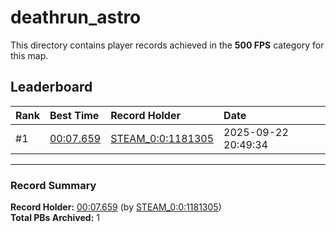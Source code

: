 # deathrun_astro

This directory contains player records achieved in the **500 FPS** category for this map.

## Leaderboard

| Rank | Best Time | Record Holder | Date                |
| :--- | :-------- | :------------ | :------------------ |
| #1   | [00:07.659](./00007659_STEAM_0_0_1181305_20250922-204934.zip) | [STEAM_0:0:1181305](https://speedrun16.com/profile/STEAM_0:0:1181305)   | 2025-09-22 20:49:34 |

---

### Record Summary
**Record Holder:** [00:07.659](./00007659_STEAM_0_0_1181305_20250922-204934.zip) (by [STEAM_0:0:1181305](https://speedrun16.com/profile/STEAM_0:0:1181305))  
**Total PBs Archived:** 1